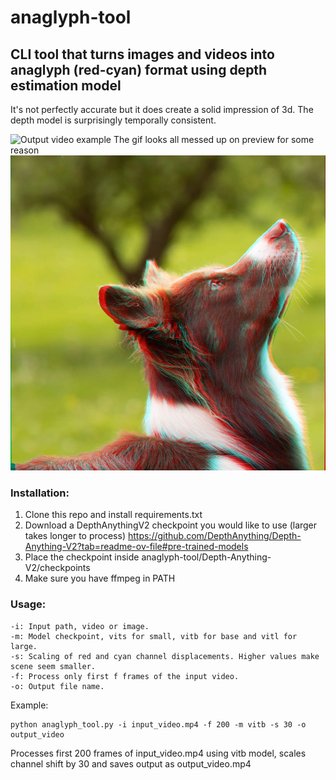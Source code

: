 # anaglyph-tool
## CLI tool that turns images and videos into anaglyph (red-cyan) format using depth estimation model
It's not perfectly accurate but it does create a solid impression of 3d. The depth model is surprisingly temporally consistent.

![Output video example](./output.gif)
The gif looks all messed up on preview for some reason
![Output video example](./output.png)

### Installation:
1. Clone this repo and install requirements.txt
2. Download a DepthAnythingV2 checkpoint you would like to use (larger takes longer to process) https://github.com/DepthAnything/Depth-Anything-V2?tab=readme-ov-file#pre-trained-models
3. Place the checkpoint inside anaglyph-tool/Depth-Anything-V2/checkpoints
4. Make sure you have ffmpeg in PATH

### Usage:
```
-i: Input path, video or image.
-m: Model checkpoint, vits for small, vitb for base and vitl for large.
-s: Scaling of red and cyan channel displacements. Higher values make scene seem smaller.
-f: Process only first f frames of the input video.
-o: Output file name.
```
Example:
```
python anaglyph_tool.py -i input_video.mp4 -f 200 -m vitb -s 30 -o output_video
```
Processes first 200 frames of input_video.mp4 using vitb model, scales channel shift by 30 and saves output as output_video.mp4

